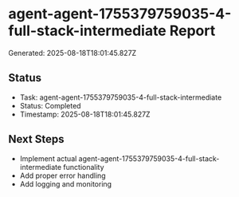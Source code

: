 # agent-agent-1755379759035-4-full-stack-intermediate Report

Generated: 2025-08-18T18:01:45.827Z

## Status
- Task: agent-agent-1755379759035-4-full-stack-intermediate
- Status: Completed
- Timestamp: 2025-08-18T18:01:45.827Z

## Next Steps
- Implement actual agent-agent-1755379759035-4-full-stack-intermediate functionality
- Add proper error handling
- Add logging and monitoring
